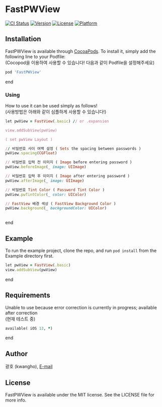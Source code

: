 # FastPWView

[![CI Status](https://img.shields.io/travis/wooree2716@khcu.ac.kr/FastPWView.svg?style=flat)](https://travis-ci.org/wooree2716@khcu.ac.kr/FastPWView)
[![Version](https://img.shields.io/cocoapods/v/FastPWView.svg?style=flat)](https://cocoapods.org/pods/FastPWView)
[![License](https://img.shields.io/cocoapods/l/FastPWView.svg?style=flat)](https://cocoapods.org/pods/FastPWView)
[![Platform](https://img.shields.io/cocoapods/p/FastPWView.svg?style=flat)](https://cocoapods.org/pods/FastPWView)

## Installation

FastPWView is available through [CocoaPods](https://cocoapods.org). To install
it, simply add the following line to your Podfile:
<br/>(Cocopod을 이용하여 사용할 수 있습니다! 다음과 같이 Podfile을 설정해주세요)

```ruby
pod 'FastPWView'
```
end

### Using
How to use it can be used simply as follows!
<br/>(사용방법은 아래와 같이 심플하게 사용할 수 있습니다!)
```ruby
let pwView = FastView(.basic) // or .expansion

view.addSubView(pwView)

( set pwView Layout )

// 비밀번호 사이 여백 설정 ( Sets the spacing between passwords )
pwView.spacing(CGFloat)

// 비밀번호 입력 전 이미지 ( Image before entering password )
pwView.beforeImage(_ image: UIImage)

// 비밀번호 입력 후 이미지 ( Image after entering password )
pwView.afterImage(_ image: UIImage)

// 비밀번호 Tint Color ( Password Tint Color )
pwView.pwTintColor(_ color: UIColor)

// FastView 배경 색상 ( FastView Background Color )
pwView.background(_ backgroundColor: UIColor)
 
```
end

## Example

To run the example project, clone the repo, and run `pod install` from the Example directory first.
```ruby
let pwView = FastView(.basic)
view.addSubView(pwView)
```
end

## Requirements
Unable to use because error correction is currently in progress; available after correction
<br/>(현재 테스트 중)
```ruby
available( iOS 13, *)
```
end

## Author
광호 (kwangho), [E-mail](wooree2716@gmail.com)

## License
FastPWView is available under the MIT license. See the LICENSE file for more info.
